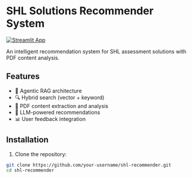 # SHL Solutions Recommender System

[![Streamlit App](https://static.streamlit.io/badges/streamlit_badge_black_white.svg)](https://your-app-url.streamlit.app/)

An intelligent recommendation system for SHL assessment solutions with PDF content analysis.

## Features

- 🚀 Agentic RAG architecture
- 🔍 Hybrid search (vector + keyword)
- 📄 PDF content extraction and analysis
- 💬 LLM-powered recommendations
- 📊 User feedback integration

## Installation

1. Clone the repository:
```bash
git clone https://github.com/your-username/shl-recommender.git
cd shl-recommender